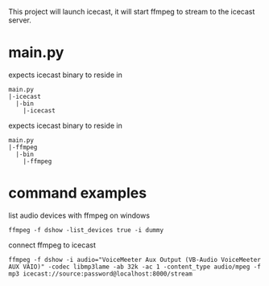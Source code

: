 This project will launch icecast, it will start ffmpeg to stream to the icecast server.

# main.py
expects icecast binary to reside in
```
main.py
|-icecast
  |-bin
    |-icecast
```
expects icecast binary to reside in
```
main.py
|-ffmpeg
  |-bin
    |-ffmpeg
```
# command examples

list audio devices with ffmpeg on windows
```
ffmpeg -f dshow -list_devices true -i dummy
```

connect ffmpeg to icecast
```
ffmpeg -f dshow -i audio="VoiceMeeter Aux Output (VB-Audio VoiceMeeter AUX VAIO)" -codec libmp3lame -ab 32k -ac 1 -content_type audio/mpeg -f mp3 icecast://source:password@localhost:8000/stream
```